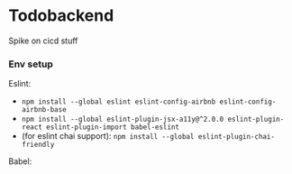 # Todobackend
Spike on cicd stuff

### Env setup
Eslint:  
- `npm install --global eslint eslint-config-airbnb eslint-config-airbnb-base`
- `npm install --global eslint-plugin-jsx-a11y@^2.0.0 eslint-plugin-react eslint-plugin-import babel-eslint`
- (for eslint chai support): `npm install --global eslint-plugin-chai-friendly`

Babel:
